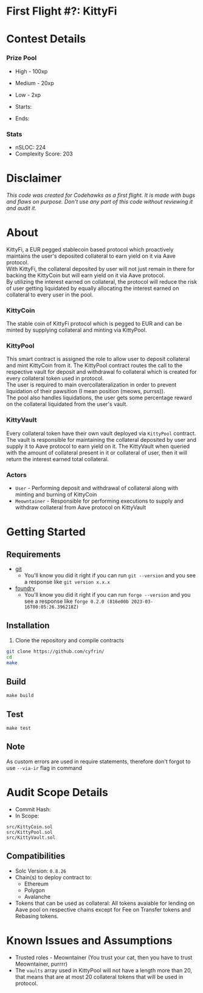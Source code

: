 # First Flight #?: KittyFi

# Contest Details

### Prize Pool

- High - 100xp
- Medium - 20xp
- Low - 2xp

- Starts:
- Ends:

### Stats

- nSLOC: 224
- Complexity Score: 203

[//]: # (contest-details-open)

# Disclaimer

_This code was created for Codehawks as a first flight. It is made with bugs and flaws on purpose._
_Don't use any part of this code without reviewing it and audit it._

# About
KittyFi, a EUR pegged stablecoin based protocol which proactively maintains the user's deposited collateral to earn yield on it via Aave protocol. <br>
With KittyFi, the collateral deposited by user will not just remain in there for backing the KittyCoin but will earn yield on it via Aave protocol. <br>
By utilizing the interest earned on collateral, the protocol will reduce the risk of user getting liquidated by equally allocating the interest earned on collateral to every user in the pool.

### KittyCoin
The stable coin of KittyFi protocol which is pegged to EUR and can be minted by supplying collateral and minting via KittyPool.

### KittyPool
This smart contract is assigned the role to allow user to deposit collateral and mint KittyCoin from it. The KittyPool contract routes the call to the respective vault for deposit and withdrawal fo collateral which is created for every collateral token used in protocol. <br>
The user is required to main overcollateralization in order to prevent liquidation of their pawsition (I mean position (meows, purrss)). <br>
The pool also handles liquidations, the user gets some percentage reward on the collateral liquidated from the user's vault.

### KittyVault
Every collateral token have their own vault deployed via `KittyPool` contract.
The vault is responsible for maintaining the collateral deposited by user and supply it to Aave protocol to earn yield on it.
The KittyVault when queried with the amount of collateral present in it or collateral of user, then it will return the interest earned total collateral.

### Actors
- `User` - Performing deposit and withdrawal of collateral along with minting and burning of KittyCoin
- `Meowntainer` - Responsible for performing executions to supply and withdraw collateral from Aave protocol on KittyVault

[//]: # (contest-details-close)

[//]: # (getting-started-open)

# Getting Started

## Requirements

- [git](https://git-scm.com/book/en/v2/Getting-Started-Installing-Git)
  - You'll know you did it right if you can run `git --version` and you see a response like `git version x.x.x`
- [foundry](https://getfoundry.sh/)
  - You'll know you did it right if you can run `forge --version` and you see a response like `forge 0.2.0 (816e00b 2023-03-16T00:05:26.396218Z)`

## Installation

1. Clone the repository and compile contracts
```bash 
git clone https://github.com/cyfrin/
cd
make
```

## Build

```
make build
```

## Test

```
make test
```

## Note

As custom errors are used in require statements, therefore don't forgot to use `--via-ir` flag in command

[//]: # (getting-started-close)

[//]: # (scope-open)

# Audit Scope Details

- Commit Hash:
- In Scope:
```
src/KittyCoin.sol
src/KittyPool.sol
src/KittyVault.sol
```


## Compatibilities

- Solc Version: `0.8.26`
- Chain(s) to deploy contract to:
  - Ethereum
  - Polygon
  - Avalanche
- Tokens that can be used as collateral: All tokens avaiable for lending on Aave pool on respective chains except for Fee on Transfer tokens and Rebasing tokens.

[//]: # (scope-close)

[//]: # (known-issues-open)

# Known Issues and Assumptions

- Trusted roles - Meowntainer (You trust your cat, then you have to trust Meowntainer, purrrr)
- The `vaults` array used in KittyPool will not have a length more than 20, that means that are at most 20 collateral tokens that will be used in protocol.

[//]: # (known-issues-close)
